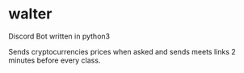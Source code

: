 # walter

Discord Bot written in python3

Sends cryptocurrencies prices when asked and sends meets links 2 minutes before every class. 

